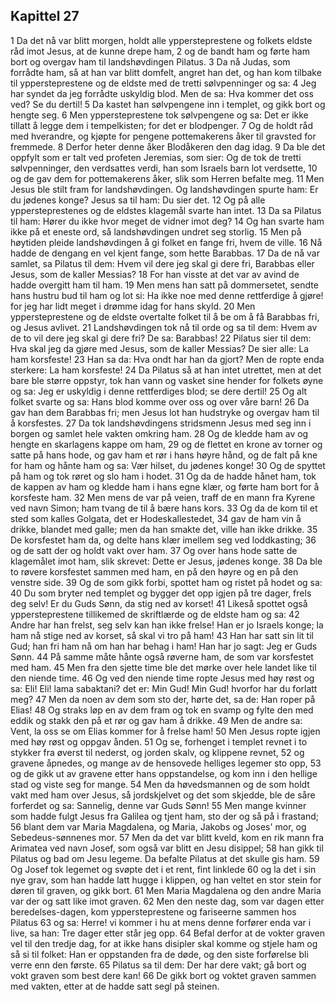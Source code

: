 ## Kapittel 27

1 Da det nå var blitt morgen, holdt alle yppersteprestene og folkets eldste råd imot Jesus, at de kunne drepe ham,
2 og de bandt ham og førte ham bort og overgav ham til landshøvdingen Pilatus.
3 Da nå Judas, som forrådte ham, så at han var blitt domfelt, angret han det, og han kom tilbake til yppersteprestene og de eldste med de tretti sølvpenninger og sa:
4 Jeg har syndet da jeg forrådte uskyldig blod. Men de sa: Hva kommer det oss ved? Se du dertil!
5 Da kastet han sølvpengene inn i templet, og gikk bort og hengte seg.
6 Men yppersteprestene tok sølvpengene og sa: Det er ikke tillatt å legge dem i tempelkisten; for det er blodpenger.
7 Og de holdt råd med hverandre, og kjøpte for pengene pottemakerens åker til gravsted for fremmede.
8 Derfor heter denne åker Blodåkeren den dag idag.
9 Da ble det oppfylt som er talt ved profeten Jeremias, som sier: Og de tok de tretti sølvpenninger, den verdsattes verdi, han som Israels barn lot verdsette,
10 og de gav dem for pottemakerens åker, slik som Herren befalte meg.
11 Men Jesus ble stilt fram for landshøvdingen. Og landshøvdingen spurte ham: Er du jødenes konge? Jesus sa til ham: Du sier det.
12 Og på alle yppersteprestenes og de eldstes klagemål svarte han intet.
13 Da sa Pilatus til ham: Hører du ikke hvor meget de vidner imot deg?
14 Og han svarte ham ikke på et eneste ord, så landshøvdingen undret seg storlig.
15 Men på høytiden pleide landshøvdingen å gi folket en fange fri, hvem de ville.
16 Nå hadde de dengang en vel kjent fange, som hette Barabbas.
17 Da de nå var samlet, sa Pilatus til dem: Hvem vil dere jeg skal gi dere fri, Barabbas eller Jesus, som de kaller Messias?
18 For han visste at det var av avind de hadde overgitt ham til ham.
19 Men mens han satt på dommersetet, sendte hans hustru bud til ham og lot si: Ha ikke noe med denne rettferdige å gjøre! for jeg har lidt meget i drømme idag for hans skyld.
20 Men yppersteprestene og de eldste overtalte folket til å be om å få Barabbas fri, og Jesus avlivet.
21 Landshøvdingen tok nå til orde og sa til dem: Hvem av de to vil dere jeg skal gi dere fri? De sa: Barabbas!
22 Pilatus sier til dem: Hva skal jeg da gjøre med Jesus, som de kaller Messias? De sier alle: La ham korsfeste!
23 Han sa da: Hva ondt har han da gjort? Men de ropte enda sterkere: La ham korsfeste!
24 Da Pilatus så at han intet utrettet, men at det bare ble større oppstyr, tok han vann og vasket sine hender for folkets øyne og sa: Jeg er uskyldig i denne rettferdiges blod; se dere dertil!
25 Og alt folket svarte og sa: Hans blod komme over oss og over våre barn!
26 Da gav han dem Barabbas fri; men Jesus lot han hudstryke og overgav ham til å korsfestes.
27 Da tok landshøvdingens stridsmenn Jesus med seg inn i borgen og samlet hele vakten omkring ham.
28 Og de kledde ham av og hengte en skarlagens kappe om ham,
29 og de flettet en krone av torner og satte på hans hode, og gav ham et rør i hans høyre hånd, og de falt på kne for ham og hånte ham og sa: Vær hilset, du jødenes konge!
30 Og de spyttet på ham og tok røret og slo ham i hodet.
31 Og da de hadde hånet ham, tok de kappen av ham og kledde ham i hans egne klær, og førte ham bort for å korsfeste ham.
32 Men mens de var på veien, traff de en mann fra Kyrene ved navn Simon; ham tvang de til å bære hans kors.
33 Og da de kom til et sted som kalles Golgata, det er Hodeskallestedet,
34 gav de ham vin å drikke, blandet med galle; men da han smakte det, ville han ikke drikke.
35 De korsfestet ham da, og delte hans klær imellem seg ved loddkasting;
36 og de satt der og holdt vakt over ham.
37 Og over hans hode satte de klagemålet imot ham, slik skrevet: Dette er Jesus, jødenes konge.
38 Da ble to røvere korsfestet sammen med ham, en på den høyre og en på den venstre side.
39 Og de som gikk forbi, spottet ham og ristet på hodet og sa:
40 Du som bryter ned templet og bygger det opp igjen på tre dager, frels deg selv! Er du Guds Sønn, da stig ned av korset!
41 Likeså spottet også yppersteprestene tillikemed de skriftlærde og de eldste ham og sa:
42 Andre har han frelst, seg selv kan han ikke frelse! Han er jo Israels konge; la ham nå stige ned av korset, så skal vi tro på ham!
43 Han har satt sin lit til Gud; han fri ham nå om han har behag i ham! Han har jo sagt: Jeg er Guds Sønn.
44 På samme måte hånte også røverne ham, de som var korsfestet med ham.
45 Men fra den sjette time ble det mørke over hele landet like til den niende time.
46 Og ved den niende time ropte Jesus med høy røst og sa: Eli! Eli! lama sabaktani? det er: Min Gud! Min Gud! hvorfor har du forlatt meg?
47 Men da noen av dem som sto der, hørte det, sa de: Han roper på Elias!
48 Og straks løp en av dem fram og tok en svamp og fylte den med eddik og stakk den på et rør og gav ham å drikke.
49 Men de andre sa: Vent, la oss se om Elias kommer for å frelse ham!
50 Men Jesus ropte igjen med høy røst og oppgav ånden.
51 Og se, forhenget i templet revnet i to stykker fra øverst til nederst, og jorden skalv, og klippene revnet,
52 og gravene åpnedes, og mange av de hensovede helliges legemer sto opp,
53 og de gikk ut av gravene etter hans oppstandelse, og kom inn i den hellige stad og viste seg for mange.
54 Men da høvedsmannen og de som holdt vakt med ham over Jesus, så jordskjelvet og det som skjedde, ble de såre forferdet og sa: Sannelig, denne var Guds Sønn!
55 Men mange kvinner som hadde fulgt Jesus fra Galilea og tjent ham, sto der og så på i frastand;
56 blant dem var Maria Magdalena, og Maria, Jakobs og Joses' mor, og Sebedeus-sønnenes mor.
57 Men da det var blitt kveld, kom en rik mann fra Arimatea ved navn Josef, som også var blitt en Jesu disippel;
58 han gikk til Pilatus og bad om Jesu legeme. Da befalte Pilatus at det skulle gis ham.
59 Og Josef tok legemet og svøpte det i et rent, fint linklede
60 og la det i sin nye grav, som han hadde latt hugge i klippen, og han veltet en stor stein for døren til graven, og gikk bort.
61 Men Maria Magdalena og den andre Maria var der og satt like imot graven.
62 Men den neste dag, som var dagen etter beredelses-dagen, kom yppersteprestene og fariseerne sammen hos Pilatus
63 og sa: Herre! vi kommer i hu at mens denne forfører enda var i live, sa han: Tre dager etter står jeg opp.
64 Befal derfor at de vokter graven vel til den tredje dag, for at ikke hans disipler skal komme og stjele ham og så si til folket: Han er oppstanden fra de døde, og den siste forførelse bli verre enn den første.
65 Pilatus sa til dem: Der har dere vakt; gå bort og vokt graven som best dere kan!
66 De gikk bort og voktet graven sammen med vakten, etter at de hadde satt segl på steinen.
